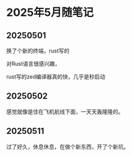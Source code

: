 # 2025年5月随笔记

## 20250501

换了个新的终端，rust写的

对Rust语言很感兴趣，

rust写的zed编译器真的快，几乎是秒启动

## 20250502

感觉就像是住在飞机航线下面，一天天轰隆隆的。

## 20250511

过了好久，休息休息，在做个新东西，开了个新坑。